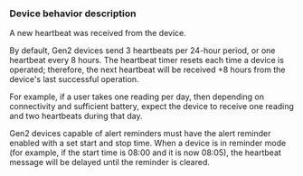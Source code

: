 ### Device behavior description

A new heartbeat was received from the device.

By default, Gen2 devices send 3 heartbeats per 24-hour period, or one heartbeat every 8 hours. The heartbeat timer resets each time a device is operated; therefore, the next heartbeat will be received \+8 hours from the device's last successful operation.

For example, if a user takes one reading per day, then depending on connectivity and sufficient battery, expect the device to receive one reading and two heartbeats during that day.

Gen2 devices capable of alert reminders must have the alert reminder enabled with a set start and stop time. When a device is in reminder mode (for example, if the start time is 08:00 and it is now 08:05), the heartbeat message will be delayed until the reminder is cleared.
